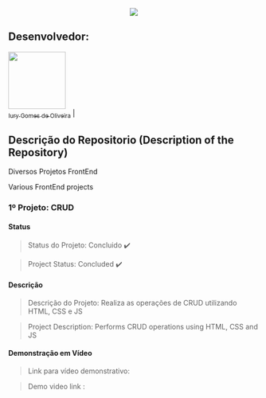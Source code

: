 <p align="center">
  <img src="https://github.com/iurygdeoliveira/Front-End/blob/master/Capa.jpg">
</p>

## Desenvolvedor:

[<img src="https://avatars3.githubusercontent.com/u/30157522?s=460&u=30d3397df3e4655b6fa8047ac27052569cf7db78&v=4" width=115><br><sub>Iury Gomes de Oliveira</sub>](https://github.com/iurygdeoliveira) |

## Descrição do Repositorio (Description of the Repository)

<p align="justify"> Diversos Projetos FrontEnd </p>
<p align="justify"> Various FrontEnd projects </p>

### 1º Projeto: CRUD

#### Status

> Status do Projeto: Concluido :heavy_check_mark:

> Project Status: Concluded :heavy_check_mark:

#### Descrição

> Descrição do Projeto: Realiza as operações de CRUD utilizando HTML, CSS e JS

> Project Description: Performs CRUD operations using HTML, CSS and JS

#### Demonstração em Vídeo

> Link para vídeo demonstrativo:

> Demo video link :
